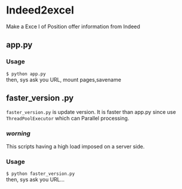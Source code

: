 # Indeed2excel
Make a Exce l of Position offer information from Indeed

  
## app.py  
### Usage 
`$ python app.py`  
then, sys ask you URL, mount pages,savename  
  
    
## faster_version  .py
`faster_version.py` is update version. It is faster than app.py since use `ThreadPoolExecutor` which can Parallel processing.   
    
      
### _worning_   
This scripts having a high load imposed on a server side.  
   
     
### Usage  
`$ python faster_version.py`  
then, sys ask you URL...  
